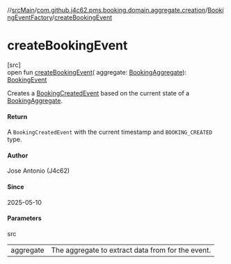 //[srcMain](../../../index.md)/[com.github.j4c62.pms.booking.domain.aggregate.creation](../index.md)/[BookingEventFactory](index.md)/[createBookingEvent](create-booking-event.md)

# createBookingEvent

[src]\
open fun [createBookingEvent](create-booking-event.md)(
aggregate: [BookingAggregate](../../com.github.j4c62.pms.booking.domain.aggregate/-booking-aggregate/index.md)): [BookingEvent](../../com.github.j4c62.pms.booking.domain.aggregate.event/-booking-event/index.md)

Creates
a [BookingCreatedEvent](../../com.github.j4c62.pms.booking.domain.aggregate.event/-booking-created-event/index.md) based
on the current state of
a [BookingAggregate](../../com.github.j4c62.pms.booking.domain.aggregate/-booking-aggregate/index.md).

#### Return

A `BookingCreatedEvent` with the current timestamp and `BOOKING_CREATED` type.

#### Author

Jose Antonio (J4c62)

#### Since

2025-05-10

#### Parameters

src

|           |                                                   |
|-----------|---------------------------------------------------|
| aggregate | The aggregate to extract data from for the event. |